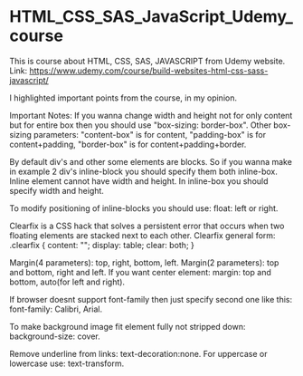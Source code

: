 # HTML_CSS_SAS_JavaScript_Udemy_course
This is course about HTML, CSS, SAS, JAVASCRIPT from Udemy website.
Link: https://www.udemy.com/course/build-websites-html-css-sass-javascript/

I highlighted important points from the course, in my opinion.

Important Notes:
If you wanna change width and height not for only content but for entire box then you should use "box-sizing: border-box". Other box-sizing parameters: "content-box" is for content, "padding-box" is for content+padding, "border-box" is for content+padding+border.

By default div's and other some elements are blocks. So if you wanna make in example 2 div's inline-block you should specify them both inline-box. Inline element cannot have width and height. In inline-box you should specify width and height.

To modify positioning of inline-blocks you should use: float: left or right.

Clearfix is a CSS hack that solves a persistent error that occurs when two floating elements are stacked next to each other. 
Clearfix general form: .clearfix {
  content: "";
  display: table;
  clear: both;
}

Margin(4 parameters): top, right, bottom, left. Margin(2 parameters): top and bottom, right and left. If you want center element: margin: top and bottom, auto(for left and right).

If browser doesnt support font-family then just specify second one like this: font-family: Calibri, Arial.

To make background image fit element fully not stripped down: background-size: cover.

Remove underline from links: text-decoration:none. For uppercase or lowercase use: text-transform.
